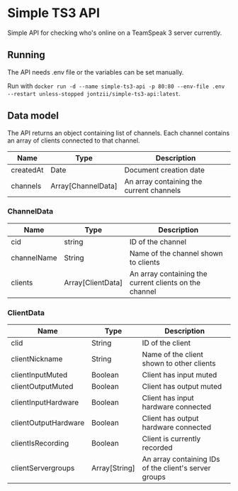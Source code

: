 # Simple TS3 API

Simple API for checking who's online on a TeamSpeak 3 server currently.

## Running

The API needs .env file or the variables can be set manually.

Run with `docker run -d --name simple-ts3-api -p 80:80 --env-file .env --restart unless-stopped jontzii/simple-ts3-api:latest`.

## Data model

The API returns an object containing list of channels. Each channel contains an array of clients connected to that channel.

|Name|Type|Description|
|--|--|--|
|createdAt|Date|Document creation date|
|channels|Array[ChannelData]|An array containing the current channels|

### ChannelData

|Name|Type|Description|
|--|--|--|
|cid|string|ID of the channel|
|channelName|String|Name of the channel shown to clients|
|clients|Array[ClientData]|An array containing the current clients on the channel|

### ClientData

|Name|Type|Description|
|--|--|--|
|clid|String|ID of the client|
|clientNickname|String|Name of the client shown to other clients|
|clientInputMuted|Boolean|Client has input muted|
|clientOutputMuted|Boolean|Client has output muted|
|clientInputHardware|Boolean|Client has input hardware connected|
|clientOutputHardware|Boolean|Client has output hardware connected|
|clientIsRecording|Boolean|Client is currently recorded|
|clientServergroups|Array[String]|An array containing IDs of the client's server groups|
